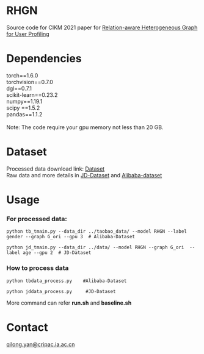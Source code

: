 # RHGN
Source code for CIKM 2021 paper for [Relation-aware Heterogeneous Graph for User Profiling](https://arxiv.org/abs/2110.07181)
# Dependencies
torch==1.6.0 <br>
torchvision==0.7.0 <br>
dgl==0.7.1 <br>
scikit-learn==0.23.2 <br>
numpy==1.19.1 <br>
scipy ==1.5.2 <br>
pandas==1.1.2 <br> <br>
Note: The code require your gpu memory not less than 20 GB. <br>
# Dataset

Processed data download link: [Dataset](https://drive.google.com/drive/folders/1K0tRyHOOB63PnXtFtwLU5eM2NbRTiKXG?usp=sharing)<br>
Raw data and more details in [JD-Dataset](https://github.com/guyulongcs/IJCAI2019_HGAT) and [Alibaba-dataset](https://tianchi.aliyun.com/dataset/dataDetail?dataId=56)

# Usage
### For processed data:
```
python tb_tmain.py --data_dir ../taobao_data/ --model RHGN --label gender --graph G_ori --gpu 3  # Alibaba-Dataset

python jd_tmain.py --data_dir ../data/ --model RHGN --graph G_ori  --label age --gpu 2  # JD-Dataset

```
### How to process data
```
python tbdata_process.py    #Alibaba-Dataset

python jddata_process.py     #JD-Dataset
```
More command can refer  **run.sh** and **baseline.sh**
# Contact
qilong.yan@cripac.ia.ac.cn

